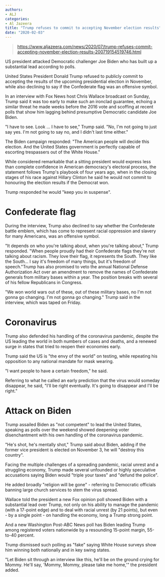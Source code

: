```yaml
---
authors:
- ALJ
categories:
- Al Jazeera
title: "Trump refuses to commit to accepting November election results"
date: "2020-02-03"
---
```


> https://www.aljazeera.com/news/2020/07/trump-refuses-commit-accepting-november-election-results-200719154519746.html

US president attacked Democratic challenger Joe Biden who has built up a substantial lead according to polls.

United States President Donald Trump refused to publicly commit to accepting the results of the upcoming presidential election in November, while also declining to say if the Confederate flag was an offensive symbol.

In an interview with Fox News host Chris Wallace broadcast on Sunday, Trump said it was too early to make such an ironclad guarantee, echoing a similar threat he made weeks before the 2016 vote and scoffing at recent polls that show him lagging behind presumptive Democratic candidate Joe Biden. 

"I have to see. Look ... I have to see," Trump said. "No, I'm not going to just say yes. I'm not going to say no, and I didn't last time either."

The Biden campaign responded: "The American people will decide this election. And the United States government is perfectly capable of escorting trespassers out of the White House."

While considered remarkable that a sitting president would express less than complete confidence in American democracy's electoral process, the statement follows Trump's  playbook of four years ago, when in the closing stages of his race against Hillary Clinton he said he would not commit to honouring the election results if the Democrat won. 

Trump responded he would "keep you in suspense". 

# Confederate flag

During the interview, Trump also declined to say whether the Confederate battle emblem, which has come to represent racial oppression and slavery for many Americans, was an offensive symbol.

"It depends on who you're talking about, when you're talking about," Trump responded. "When people proudly had their Confederate flags they're not talking about racism. They love their flag, it represents the South. They like the South... I say it's freedom of many things, but it's freedom of speech."Trump has also promised to veto the annual National Defense Authorization Act over an amendment to remove the names of Confederate generals from military bases within a year. The position breaks with several of his fellow Republicans in Congress.

"We won world wars out of these, out of these military bases, no I'm not gonna go changing. I'm not gonna go changing." Trump said in the interview, which was taped on Friday. 

# Coronavirus

Trump also defended his handling of the coronavirus pandemic, despite the US leading the world in both numbers of cases and deaths, and a renewed surge in states that tried to reopen their economies early. 

Trump said the US is "the envy of the world" on testing, while repeating his opposition to any national mandate for mask wearing. 

"I want people to have a certain freedom," he said.

Referring to what he called an early prediction that the virus would someday disappear, he said, "I'll be right eventually. It's going to disappear and I'll be right."

# Attack on Biden

Trump assailed Biden as "not competent" to lead the United States, speaking as polls over the weekend showed deepening voter disenchantment with his own handling of the coronavirus pandemic.

"He's shot, he's mentally shot," Trump said about Biden, adding if the former vice president is elected on November 3, he will "destroy this country".

Facing the multiple challenges of a spreading pandemic, racial unrest and a struggling economy, Trump made several unfounded or highly speculative accusations saying Biden would "triple your taxes" and "defund the police".

He added broadly "religion will be gone" - referring to Democratic officials banning large church services to stem the virus spread.

Wallace told the president a new Fox opinion poll showed Biden with a substantial lead over Trump, not only on his ability to manage the pandemic (with a 17-point edge) and to deal with racial unrest (by 21 points), but even - by a single point - on handling the economy, long a Trump strong point.

And a new Washington Post-ABC News poll has Biden leading Trump among registered voters nationwide by a resounding 15-point margin, 55-to-40 percent.

Trump dismissed such polling as "fake" saying White House surveys show him winning both nationally and in key swing states.

"Let Biden sit through an interview like this, he'll be on the ground crying for Mommy. He'll say, 'Mommy, Mommy, please take me home,'" the president added.

